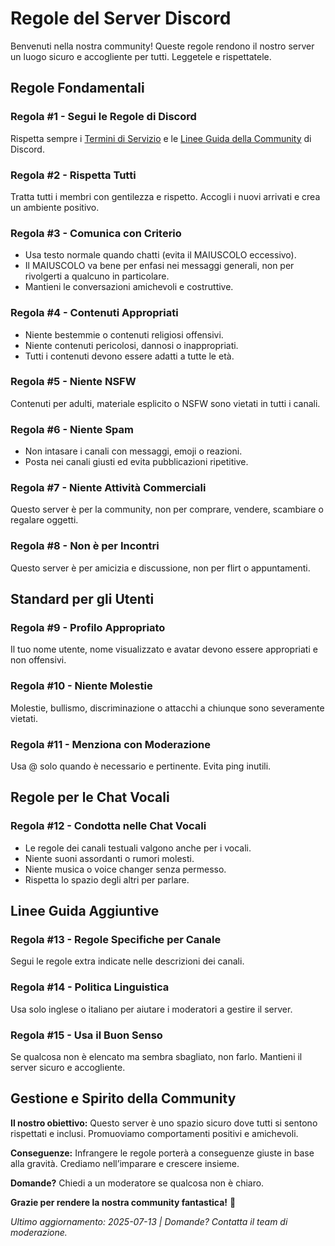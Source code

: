 # Regole del Server Discord

Benvenuti nella nostra community! Queste regole rendono il nostro server un luogo sicuro e accogliente per tutti. Leggetele e rispettatele.

## Regole Fondamentali

### Regola #1 - Segui le Regole di Discord

Rispetta sempre i [Termini di Servizio](https://discord.com/terms) e le [Linee Guida della Community](https://discord.com/guidelines) di Discord.

### Regola #2 - Rispetta Tutti

Tratta tutti i membri con gentilezza e rispetto. Accogli i nuovi arrivati e crea un ambiente positivo.

### Regola #3 - Comunica con Criterio

- Usa testo normale quando chatti (evita il MAIUSCOLO eccessivo).
- Il MAIUSCOLO va bene per enfasi nei messaggi generali, non per rivolgerti a qualcuno in particolare.
- Mantieni le conversazioni amichevoli e costruttive.

### Regola #4 - Contenuti Appropriati

- Niente bestemmie o contenuti religiosi offensivi.
- Niente contenuti pericolosi, dannosi o inappropriati.
- Tutti i contenuti devono essere adatti a tutte le età.

### Regola #5 - Niente NSFW

Contenuti per adulti, materiale esplicito o NSFW sono vietati in tutti i canali.

### Regola #6 - Niente Spam

- Non intasare i canali con messaggi, emoji o reazioni.
- Posta nei canali giusti ed evita pubblicazioni ripetitive.

### Regola #7 - Niente Attività Commerciali

Questo server è per la community, non per comprare, vendere, scambiare o regalare oggetti.

### Regola #8 - Non è per Incontri

Questo server è per amicizia e discussione, non per flirt o appuntamenti.

## Standard per gli Utenti

### Regola #9 - Profilo Appropriato

Il tuo nome utente, nome visualizzato e avatar devono essere appropriati e non offensivi.

### Regola #10 - Niente Molestie

Molestie, bullismo, discriminazione o attacchi a chiunque sono severamente vietati.

### Regola #11 - Menziona con Moderazione

Usa @ solo quando è necessario e pertinente. Evita ping inutili.

## Regole per le Chat Vocali

### Regola #12 - Condotta nelle Chat Vocali

- Le regole dei canali testuali valgono anche per i vocali.
- Niente suoni assordanti o rumori molesti.
- Niente musica o voice changer senza permesso.
- Rispetta lo spazio degli altri per parlare.

## Linee Guida Aggiuntive

### Regola #13 - Regole Specifiche per Canale

Segui le regole extra indicate nelle descrizioni dei canali.

### Regola #14 - Politica Linguistica

Usa solo inglese o italiano per aiutare i moderatori a gestire il server.

### Regola #15 - Usa il Buon Senso

Se qualcosa non è elencato ma sembra sbagliato, non farlo. Mantieni il server sicuro e accogliente.

## Gestione e Spirito della Community

**Il nostro obiettivo:** Questo server è uno spazio sicuro dove tutti si sentono rispettati e inclusi. Promuoviamo comportamenti positivi e amichevoli.

**Conseguenze:** Infrangere le regole porterà a conseguenze giuste in base alla gravità. Crediamo nell’imparare e crescere insieme.

**Domande?** Chiedi a un moderatore se qualcosa non è chiaro.

**Grazie per rendere la nostra community fantastica!** 🎉

_Ultimo aggiornamento: 2025-07-13 | Domande? Contatta il team di moderazione._
